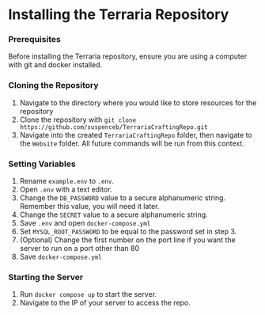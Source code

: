 # Installing the Terraria Repository

### Prerequisites

Before installing the Terraria repository, ensure you are using a computer with git and docker installed.

### Cloning the Repository

1. Navigate to the directory where you would like to store resources for the repository
2. Clone the repository with `git clone https://github.com/suspenceb/TerrariaCraftingRepo.git`
3. Navigate into the created `TerrariaCraftingRepo` folder, then navigate to the `Website` folder. All future commands will be run from this context.

### Setting Variables

1. Rename `example.env` to `.env`.
2. Open `.env` with a text editor.
3. Change the `DB_PASSWORD` value to a secure alphanumeric string. Remember this value, you will need it later.
4. Change the `SECRET` value to a secure alphanumeric string.
5. Save `.env` and open `docker-compose.yml`
6. Set `MYSQL_ROOT_PASSWORD` to be equal to the password set in step 3.
7. (Optional) Change the first number on the port line if you want the server to run on a port other than 80
8. Save `docker-compose.yml`

### Starting the Server

1. Run `docker compose up` to start the server.
2. Navigate to the IP of your server to access the repo.
